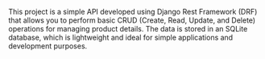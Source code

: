 This project is a simple API developed using Django Rest Framework (DRF) that allows you to perform basic CRUD (Create, Read, Update, and Delete) operations for managing product details. The data is stored in an SQLite database, which is lightweight and ideal for simple applications and development purposes.
